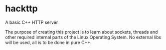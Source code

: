 # hackttp
A basic C++ HTTP server

The purpose of creating this project is to learn about sockets, threads and other required internal parts of the Linux Operating System. No external libs will be used, all is to be done in pure C++.
